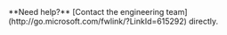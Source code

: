 <div class="alert alert-info">
	**Need help?** [Contact the engineering team](http://go.microsoft.com/fwlink/?LinkId=615292) directly.
</div>

<!-- ENDSECTION --> 